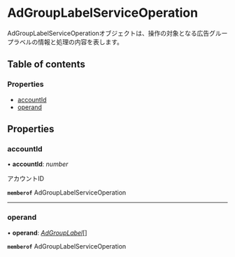 # AdGroupLabelServiceOperation


<div lang=\"ja\">AdGroupLabelServiceOperationオブジェクトは、操作の対象となる広告グループラベルの情報と処理の内容を表します。</div> 

## Table of contents

### Properties

- [accountId](adgrouplabelserviceoperation.md#accountid)
- [operand](adgrouplabelserviceoperation.md#operand)

## Properties

### accountId

• **accountId**: *number*

<div lang=\"ja\">アカウントID</div> 

**`memberof`** AdGroupLabelServiceOperation

___

### operand

• **operand**: [*AdGroupLabel*](adgrouplabel.md)[]

**`memberof`** AdGroupLabelServiceOperation
